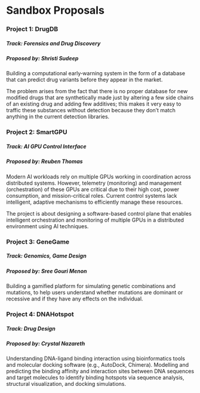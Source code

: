 <h1 id="sandbox-proposals">Sandbox Proposals</h1>
<h3 id="project-1-drugdb">Project 1: DrugDB</h3>
<h5 id="track-forensics-and-drug-discovery">Track: Forensics and Drug Discovery</h5>
<h5 id="proposed-by-shristi-sudeep">Proposed by: Shristi Sudeep</h5>
<p>Building a computational early‑warning system in the form of a database that can predict drug variants before they appear in the market.</p>
<p>The problem arises from the fact that there is no proper database for new modified drugs that are synthetically made just by altering a few side chains of an existing drug and adding few additives; this makes it very easy to traffic these substances without detection because they don’t match anything in the current detection libraries.</p>
<h3 id="project-2-smartgpu">Project 2: SmartGPU</h3>
<h5 id="track-ai-gpu-control-interface">Track: AI GPU Control Interface</h5>
<h5 id="proposed-by-reuben-thomas">Proposed by: Reuben Thomas</h5>
<p>Modern AI workloads rely on multiple GPUs working in coordination across distributed systems. However, telemetry (monitoring) and management (orchestration) of these GPUs are critical due to their high cost, power consumption, and mission-critical roles. Current control systems lack intelligent, adaptive mechanisms to efficiently manage these resources.</p>
<p>The project is about designing a software-based control plane that enables intelligent orchestration and monitoring of multiple GPUs in a distributed environment using AI techniques.</p>
<h3 id="project-3-genegame">Project 3: GeneGame</h3>
<h5 id="track-genomics-game-design">Track: Genomics, Game Design</h5>
<h5 id="proposed-by-sree-gouri-menon">Proposed by: Sree Gouri Menon</h5>
<p>Building a gamified platform for simulating genetic combinations and mutations, to help users understand whether mutations are dominant or recessive and if they have any effects on the individual.</p>
<h3 id="project-4-dnahotspot">Project 4: DNAHotspot</h3>
<h5 id="track-drug-design">Track: Drug Design</h5>
<h5 id="proposed-by-crystal-nazareth">Proposed by: Crystal Nazareth</h5>
<p>Understanding DNA-ligand binding interaction using bioinformatics tools and molecular docking software (e.g., AutoDock, Chimera). Modelling and predicting the binding affinity and interaction sites between DNA sequences and target molecules to identify binding hotspots via sequence analysis, structural visualization, and docking simulations.</p>

